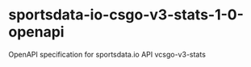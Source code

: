 # sportsdata-io-csgo-v3-stats-1-0-openapi
OpenAPI specification for sportsdata.io API vcsgo-v3-stats
